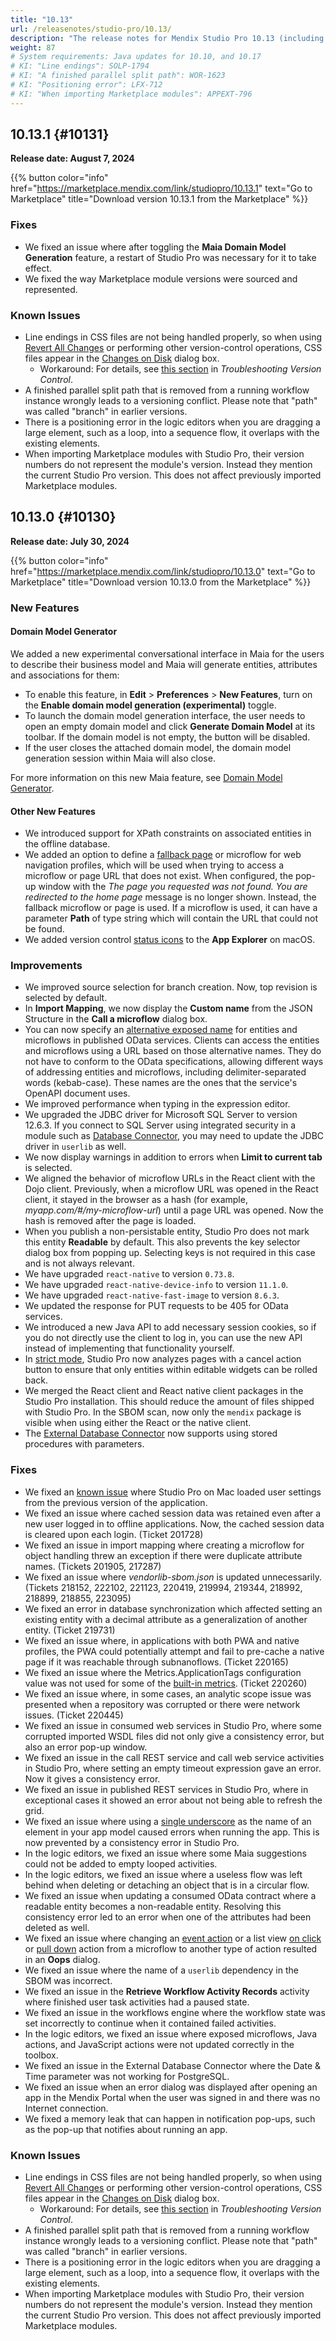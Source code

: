 ```yaml
---
title: "10.13"
url: /releasenotes/studio-pro/10.13/
description: "The release notes for Mendix Studio Pro 10.13 (including all patches) with details on new features, bug fixes, and known issues."
weight: 87
# System requirements: Java updates for 10.10, and 10.17
# KI: "Line endings": SOLP-1794 
# KI: "A finished parallel split path": WOR-1623
# KI: "Positioning error": LFX-712
# KI: "When importing Marketplace modules": APPEXT-796
---
```


## 10.13.1 {#10131}

**Release date: August 7, 2024**

{{% button color="info" href="https://marketplace.mendix.com/link/studiopro/10.13.1" text="Go to Marketplace" title="Download version 10.13.1 from the Marketplace" %}}

### Fixes  

* We fixed an issue where after toggling the **Maia Domain Model Generation** feature, a restart of Studio Pro was necessary for it to take effect.
* We fixed the way Marketplace module versions were sourced and represented.

### Known Issues

* Line endings in CSS files are not being handled properly, so when using [Revert All Changes](/refguide/using-version-control-in-studio-pro/) or performing other version-control operations, CSS files appear in the [Changes on Disk](/refguide/version-control-menu/#show-changes) dialog box.
  * Workaround: For details, see [this section](/refguide/troubleshoot-version-control-issues/#css-error) in *Troubleshooting Version Control*.
* A finished parallel split path that is removed from a running workflow instance wrongly leads to a versioning conflict. Please note that "path" was called "branch" in earlier versions.
* There is a positioning error in the logic editors when you are dragging a large element, such as a loop, into a sequence flow, it overlaps with the existing elements.
* When importing Marketplace modules with Studio Pro, their version numbers do not represent the module's version. Instead they mention the current Studio Pro version. This does not affect previously imported Marketplace modules.

## 10.13.0 {#10130}

**Release date: July 30, 2024**

{{% button color="info" href="https://marketplace.mendix.com/link/studiopro/10.13.0" text="Go to Marketplace" title="Download version 10.13.0 from the Marketplace" %}}

### New Features

#### Domain Model Generator

We added a new experimental conversational interface in Maia for the users to describe their business model and Maia will generate entities, attributes and associations for them:

* To enable this feature, in **Edit** > **Preferences** > **New Features**, turn on the **Enable domain model generation (experimental)** toggle.
* To launch the domain model generation interface, the user needs to open an empty domain model and click **Generate Domain Model** at its toolbar. If the domain model is not empty, the button will be disabled.
* If the user closes the attached domain model, the domain model generation session within Maia will also close.
  
For more information on this new Maia feature, see [Domain Model Generator](/refguide/domain-model-generator/).

#### Other New Features

* We introduced support for XPath constraints on associated entities in the offline database.
* We added an option to define a [fallback page](/refguide/setting-up-the-navigation-structure/#fallback) or microflow for web navigation profiles, which will be used when trying to access a microflow or page URL that does not exist. When configured, the pop-up window with the *The page you requested was not found. You are redirected to the home page* message is no longer shown. Instead, the fallback microflow or page is used. If a microflow is used, it can have a parameter **Path** of type string which will contain the URL that could not be found.
* We added version control [status icons](/refguide/using-version-control-in-studio-pro/#status) to the **App Explorer** on macOS.

### Improvements

* We improved source selection for branch creation. Now, top revision is selected by default.
* In **Import Mapping**, we now display the **Custom name** from the JSON Structure in the **Call a microflow** dialog box.
* You can now specify an [alternative exposed name](/refguide/published-odata-entity/) for entities and microflows in published OData services. Clients can access the entities and microflows using a URL based on those alternative names. They do not have to conform to the OData specifications, allowing different ways of addressing entities and microflows, including delimiter-separated words (kebab-case). These names are the ones that the service's OpenAPI document uses.
* We improved performance when typing in the expression editor.
* We upgraded the JDBC driver for Microsoft SQL Server to version 12.6.3. If you connect to SQL Server using integrated security in a module such as [Database Connector](/appstore/modules/database-connector/), you may need to update the JDBC driver in `userlib` as well.
* We now display warnings in addition to errors when **Limit to current tab** is selected.
* We aligned the behavior of microflow URLs in the React client with the Dojo client. Previously, when a microflow URL was opened in the React client, it stayed in the browser as a hash (for example, *myapp.com/#/my-microflow-url*) until a page URL was opened. Now the hash is removed after the page is loaded.
* When you publish a non-persistable entity, Studio Pro does not mark this entity **Readable** by default. This also prevents the key selector dialog box from popping up. Selecting keys is not required in this case and is not always relevant.
* We have upgraded `react-native` to version `0.73.8`.
* We have upgraded `react-native-device-info` to version `11.1.0`.
* We have upgraded `react-native-fast-image` to version `8.6.3`.
* We updated the response for PUT requests to be 405 for OData services.
* We introduced a new Java API to add necessary session cookies, so if you do not directly use the client to log in, you can use the new API instead of implementing that functionality yourself.
* In [strict mode](/refguide/strict-mode/#save-and-cancel), Studio Pro now analyzes pages with a cancel action button to ensure that only entities within editable widgets can be rolled back.
* We merged the React client and React native client packages in the Studio Pro installation. This should reduce the amount of files shipped with Studio Pro. In the SBOM scan, now only the `mendix` package is visible when using either the React or the native client.
* The [External Database Connector](/appstore/modules/external-database-connector/) now supports using stored procedures with parameters.

### Fixes

* <a id="fix-user-settings-mac"></a>We fixed an [known issue](/releasenotes/studio-pro/10.11/#ki-user-settings-mac) where Studio Pro on Mac loaded user settings from the previous version of the application.
* We fixed an issue where cached session data was retained even after a new user logged in to offline applications. Now, the cached session data is cleared upon each login. (Ticket 201728)
* We fixed an issue in import mapping where creating a microflow for object handling threw an exception if there were duplicate attribute names. (Tickets 201905, 217287)
* We fixed an issue where *vendorlib-sbom.json* is updated unnecessarily. (Tickets 218152, 222102, 221123, 220419, 219994, 219344, 218992, 218899, 218855, 223095)
* We fixed an error in database synchronization which affected setting an existing entity with a decimal attribute as a generalization of another entity. (Ticket 219731)
* We fixed an issue where, in applications with both PWA and native profiles, the PWA could potentially attempt and fail to pre-cache a native page if it was reachable through subnanoflows. (Ticket 220165)
* We fixed an issue where the Metrics.ApplicationTags configuration value was not used for some of the [built-in metrics](/refguide/metrics/#7-list-of-metrics). (Ticket 220260)
* We fixed an issue where, in some cases, an analytic scope issue was presented when a repository was corrupted or there were network issues. (Ticket 220445)
* We fixed an issue in consumed web services in Studio Pro, where some corrupted imported WSDL files did not only give a consistency error, but also an error pop-up window.
* We fixed an issue in the call REST service and call web service activities in Studio Pro, where setting an empty timeout expression gave an error. Now it gives a consistency error.
* We fixed an issue in published REST services in Studio Pro, where in exceptional cases it showed an error about not being able to refresh the grid.
* We fixed an issue where using a [single underscore](/refguide/enumerations/) as the name of an element in your app model caused errors when running the app. This is now prevented by a consistency error in Studio Pro.
* In the logic editors, we fixed an issue where some Maia suggestions could not be added to empty looped activities.
* In the logic editors, we fixed an issue where a useless flow was left behind when deleting or detaching an object that is in a circular flow.
* We fixed an issue when updating a consumed OData contract where a readable entity becomes a non-readable entity. Resolving this consistency error led to an error when one of the attributes had been deleted as well.
* We fixed an issue where changing an [event action](/refguide/text-box/#events) or a list view [on click](/refguide/list-view/#on-click) or [pull down](/refguide/list-view/#pull-down) action from a microflow to another type of action resulted in an **Oops** dialog.
* We fixed an issue where the name of a `userlib` dependency in the SBOM was incorrect.
* We fixed an issue in the **Retrieve Workflow Activity Records** activity where finished user task activities had a paused state.
* We fixed an issue in the workflows engine where the workflow state was set incorrectly to continue when it contained failed activities.
* In the logic editors, we fixed an issue where exposed microflows, Java actions, and JavaScript actions were not updated correctly in the toolbox.
* We fixed an issue in the External Database Connector where the Date & Time parameter was not working for PostgreSQL.
* We fixed an issue when an error dialog was displayed after opening an app in the Mendix Portal when the user was signed in and there was no Internet connection.
* We fixed a memory leak that can happen in notification pop-ups, such as the pop-up that notifies about running an app.

### Known Issues

* Line endings in CSS files are not being handled properly, so when using [Revert All Changes](/refguide/using-version-control-in-studio-pro/) or performing other version-control operations, CSS files appear in the [Changes on Disk](/refguide/version-control-menu/#show-changes) dialog box.
    * Workaround: For details, see [this section](/refguide/troubleshoot-version-control-issues/#css-error) in *Troubleshooting Version Control*.
* A finished parallel split path that is removed from a running workflow instance wrongly leads to a versioning conflict. Please note that "path" was called "branch" in earlier versions.
* There is a positioning error in the logic editors when you are dragging a large element, such as a loop, into a sequence flow, it overlaps with the existing elements.
* When importing Marketplace modules with Studio Pro, their version numbers do not represent the module's version. Instead they mention the current Studio Pro version. This does not affect previously imported Marketplace modules.
